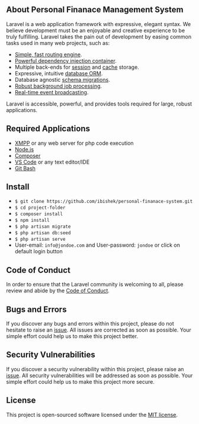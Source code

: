 ## About Personal Finanace Management System

Laravel is a web application framework with expressive, elegant syntax. We believe development must be an enjoyable and creative experience to be truly fulfilling. Laravel takes the pain out of development by easing common tasks used in many web projects, such as:

-   [Simple, fast routing engine](https://laravel.com/docs/routing).
-   [Powerful dependency injection container](https://laravel.com/docs/container).
-   Multiple back-ends for [session](https://laravel.com/docs/session) and [cache](https://laravel.com/docs/cache) storage.
-   Expressive, intuitive [database ORM](https://laravel.com/docs/eloquent).
-   Database agnostic [schema migrations](https://laravel.com/docs/migrations).
-   [Robust background job processing](https://laravel.com/docs/queues).
-   [Real-time event broadcasting](https://laravel.com/docs/broadcasting).

Laravel is accessible, powerful, and provides tools required for large, robust applications.

## Required Applications

-   [XMPP](https://www.apachefriends.org/) or any web server for php code execution
-   [Node.js](https://nodejs.org/)
-   [Composer](https://getcomposer.org/)
-   [VS Code](https://code.visualstudio.com/) or any text editor/IDE
-   [Git Bash](https://git-scm.com/downloads)

## Install

-   `$ git clone https://github.com/ibishek/personal-finanace-system.git`
-   `$ cd project-folder`
-   `$ composer install`
-   `$ npm install`
-   `$ php artisan migrate`
-   `$ php artisan db:seed`
-   `$ php artisan serve`
-   User-email: `info@jondoe.com` and User-password: `jondoe` or click on default login button

## Code of Conduct

In order to ensure that the Laravel community is welcoming to all, please review and abide by the [Code of Conduct](https://laravel.com/docs/contributions#code-of-conduct).

## Bugs and Errors

If you discover any bugs and errors within this project, please do not hesitate to raise an [issue](https://github.com/ibishek/personal-finanace-system/issues/new/choose). All issues are corrected as soon as possible. Your simple effort could help us to make this project better.

## Security Vulnerabilities

If you discover a security vulnerability within this project, please raise an [issue](https://github.com/ibishek/personal-finanace-system/issues/new/choose). All security vulnerabilities will be addressed as soon as possible. Your simple effort could help us to make this project more secure.

## License

This project is open-sourced software licensed under the [MIT license](https://opensource.org/licenses/MIT).
